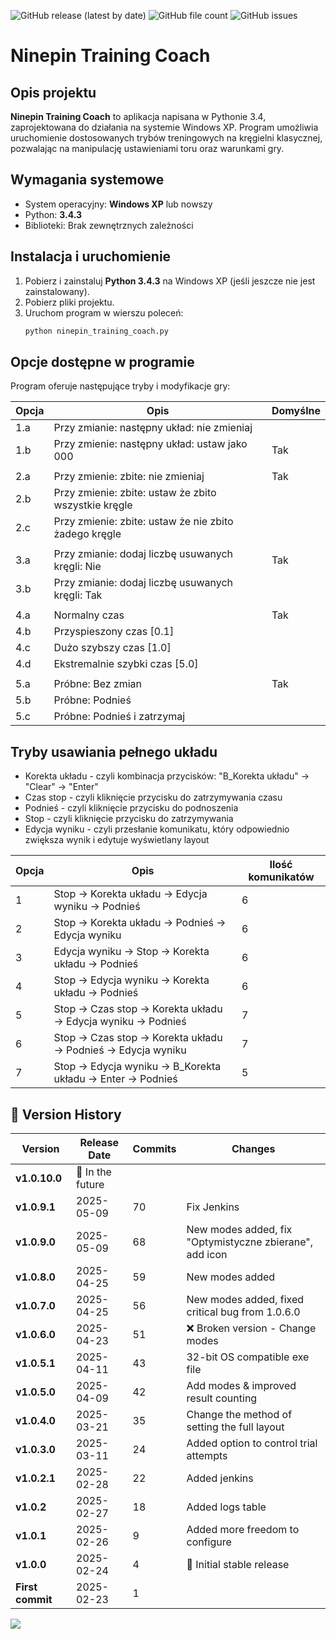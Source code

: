 ![GitHub release (latest by date)](https://img.shields.io/github/v/release/patlukas/ninepin_training_coach?label=Latest%20Release)
![GitHub file count](https://img.shields.io/github/directory-file-count/patlukas/ninepin_training_coach)
![GitHub issues](https://img.shields.io/github/issues/patlukas/ninepin_training_coach)

# Ninepin Training Coach

## Opis projektu

**Ninepin Training Coach** to aplikacja napisana w Pythonie 3.4, zaprojektowana do działania na systemie Windows XP. Program umożliwia uruchomienie dostosowanych trybów treningowych na kręgielni klasycznej, pozwalając na manipulację ustawieniami toru oraz warunkami gry.

## Wymagania systemowe

- System operacyjny: **Windows XP** lub nowszy
- Python: **3.4.3**
- Biblioteki: Brak zewnętrznych zależności

## Instalacja i uruchomienie

1. Pobierz i zainstaluj **Python 3.4.3** na Windows XP (jeśli jeszcze nie jest zainstalowany).
2. Pobierz pliki projektu.
3. Uruchom program w wierszu poleceń:
   ```sh
   python ninepin_training_coach.py
   ```

## Opcje dostępne w programie

Program oferuje następujące tryby i modyfikacje gry:

| Opcja | Opis                                                  | Domyślne |
|-------|-------------------------------------------------------|----------|
| 1.a   | Przy zmianie: następny układ: nie zmieniaj            |          |
| 1.b   | Przy zmienie: następny układ: ustaw jako 000          | Tak      |
|       |                                                       |          |
| 2.a   | Przy zmienie: zbite: nie zmieniaj                     | Tak      |
| 2.b   | Przy zmienie: zbite: ustaw że zbito wszystkie kręgle  |          |
| 2.c   | Przy zmienie: zbite: ustaw że nie zbito żadego kręgle |          |
|       |                                                       |          |
| 3.a   | Przy zmianie: dodaj liczbę usuwanych kręgli: Nie      | Tak      |
| 3.b   | Przy zmianie: dodaj liczbę usuwanych kręgli: Tak      |          |
|       |                                                       |          |
| 4.a   | Normalny czas                                         | Tak      |
| 4.b   | Przyspieszony czas [0.1]                              |          |
| 4.c   | Dużo szybszy czas [1.0]                               |          |
| 4.d   | Ekstremalnie szybki czas [5.0]                        |          |
|       |                                                       |          |
| 5.a   | Próbne: Bez zmian                                     | Tak      |
| 5.b   | Próbne: Podnieś                                       |          |
| 5.c   | Próbne: Podnieś i zatrzymaj                           |          |

## Tryby usawiania pełnego układu

* Korekta układu - czyli kombinacja przycisków: "B_Korekta układu" -> "Clear" -> "Enter"
* Czas stop - czyli kliknięcie przycisku do zatrzymywania czasu
* Podnieś - czyli kliknięcie przycisku do podnoszenia
* Stop - czyli kliknięcie przycisku do zatrzymywania
* Edycja wyniku - czyli przesłanie komunikatu, który odpowiednio zwiększa wynik i edytuje wyświetlany layout

| Opcja | Opis                                                             | Ilość komunikatów |
|-------|------------------------------------------------------------------|-------------------|
| 1     | Stop -> Korekta układu -> Edycja wyniku -> Podnieś               | 6                 |
| 2     | Stop -> Korekta układu -> Podnieś -> Edycja wyniku               | 6                 |
| 3     | Edycja wyniku -> Stop -> Korekta układu -> Podnieś               | 6                 |
| 4     | Stop -> Edycja wyniku -> Korekta układu -> Podnieś               | 6                 |
| 5     | Stop -> Czas stop -> Korekta układu -> Edycja wyniku -> Podnieś  | 7                 |
| 6     | Stop -> Czas stop -> Korekta układu -> Podnieś -> Edycja wyniku  | 7                 |
| 7     | Stop -> Edycja wyniku  -> B_Korekta układu -> Enter -> Podnieś   | 5                 |



## 📌 Version History

| Version          | Release Date      | Commits | Changes                                                 |
|------------------|-------------------|---------|---------------------------------------------------------|
| **v1.0.10.0**    | 🚧 In the future  |         |                                                         |
| **v1.0.9.1**     | 2025-05-09        | 70      | Fix Jenkins                                             |
| **v1.0.9.0**     | 2025-05-09        | 68      | New modes added, fix "Optymistyczne zbierane", add icon |
| **v1.0.8.0**     | 2025-04-25        | 59      | New modes added                                         |
| **v1.0.7.0**     | 2025-04-25        | 56      | New modes added, fixed critical bug from 1.0.6.0        |
| **v1.0.6.0**     | 2025-04-23        | 51      | ❌ Broken version - Change modes                         |
| **v1.0.5.1**     | 2025-04-11        | 43      | 32-bit OS compatible exe file                           |
| **v1.0.5.0**     | 2025-04-09        | 42      | Add modes & improved result counting                    |
| **v1.0.4.0**     | 2025-03-21        | 35      | Change the method of setting the full layout            |
| **v1.0.3.0**     | 2025-03-11        | 24      | Added option to control trial attempts                  |
| **v1.0.2.1**     | 2025-02-28        | 22      | Added jenkins                                           |
| **v1.0.2**       | 2025-02-27        | 18      | Added logs table                                        |
| **v1.0.1**       | 2025-02-26        | 9       | Added more freedom to configure                         |
| **v1.0.0**       | 2025-02-24        | 4       | 🎉 Initial stable release                               |
| **First commit** | 2025-02-23        | 1       |                                                         |

![](https://github.ct8.pl/readme/patlukas/ninepin_training_coach)
